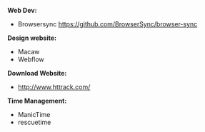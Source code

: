 **Web Dev:**

- Browsersync https://github.com/BrowserSync/browser-sync



**Design website:**

- Macaw
- Webflow

**Download Website:**

- http://www.httrack.com/


**Time Management:**

- ManicTime
- rescuetime